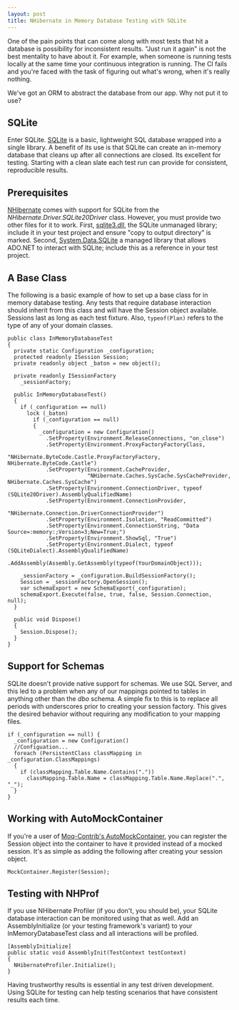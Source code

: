 ```yaml
---
layout: post
title: NHibernate in Memory Database Testing with SQLite
---
```


One of the pain points that can come along with most tests that hit a database
is possibility for inconsistent results. "Just run it again" is not the best
mentality to have about it. For example, when someone is running tests locally
at the same time your continuous integration is running. The CI fails and you're
faced with the task of figuring out what's wrong, when it's really nothing.

We've got an ORM to abstract the database from our app. Why not put it to use?

SQLite
---

Enter SQLite. [SQLite][sqlite] is a basic, lightweight SQL database wrapped
into a single library. A benefit of its use is that SQLite can create an
in-memory database that cleans up after all connections are closed. Its
excellent for testing. Starting with a clean slate each test run can provide
for consistent, reproducible results.

Prerequisites
---

[NHibernate][nhforge] comes with support for SQLite from the
*NHibernate.Driver.SQLite20Driver* class.  However, you must provide two other
files for it to work. First, [sqlite3.dll][sqlitedll], the SQLite unmanaged
library; include it in your test project and ensure "copy to output directory"
is marked.  Second, [System.Data.SQLite][sqlitemanaged] a managed library that
allows ADO.NET to interact with SQLite; include this as a reference in your test
project.

A Base Class
---

The following is a basic example of how to set up a base class for in memory
database testing. Any tests that require database interaction should inherit
from this class and will have the Session object available. Sessions last as
long as each test fixture. Also, `typeof(Plan)` refers to the type of any of
your domain classes.

    public class InMemoryDatabaseTest
    {
      private static Configuration _configuration;
      protected readonly ISession Session;
      private readonly object _baton = new object();

      private readonly ISessionFactory
        _sessionFactory;

      public InMemoryDatabaseTest()
      {
        if (_configuration == null)
          lock (_baton)
            if (_configuration == null)
            {
              _configuration = new Configuration()
                .SetProperty(Environment.ReleaseConnections, "on_close")
                .SetProperty(Environment.ProxyFactoryFactoryClass,
                             "NHibernate.ByteCode.Castle.ProxyFactoryFactory, NHibernate.ByteCode.Castle")
                .SetProperty(Environment.CacheProvider,
                             "NHibernate.Caches.SysCache.SysCacheProvider, NHibernate.Caches.SysCache")
                .SetProperty(Environment.ConnectionDriver, typeof (SQLite20Driver).AssemblyQualifiedName)
                .SetProperty(Environment.ConnectionProvider,
                             "NHibernate.Connection.DriverConnectionProvider")
                .SetProperty(Environment.Isolation, "ReadCommitted")
                .SetProperty(Environment.ConnectionString, "Data Source=:memory:;Version=3;New=True;")
                .SetProperty(Environment.ShowSql, "True")
                .SetProperty(Environment.Dialect, typeof (SQLiteDialect).AssemblyQualifiedName)
                .AddAssembly(Assembly.GetAssembly(typeof(YourDomainObject)));

        _sessionFactory = _configuration.BuildSessionFactory();
        Session = _sessionFactory.OpenSession();
        var schemaExport = new SchemaExport(_configuration);
        schemaExport.Execute(false, true, false, Session.Connection, null);
      }

      public void Dispose()
      {
        Session.Dispose();
      }
    }


Support for Schemas
---

SQLite doesn't provide native support for schemas. We use SQL Server, and this
led to a problem when any of our mappings pointed to tables in anything other
than the *dbo* schema. A simple fix to this is to replace all periods with
underscores prior to creating your session factory. This gives the desired
behavior without requiring any modification to your mapping files. 

    if (_configuration == null) {
      _configuration = new Configuration()
      //Configuation...
      foreach (PersistentClass classMapping in _configuration.ClassMappings)
      {
        if (classMapping.Table.Name.Contains("."))
          classMapping.Table.Name = classMapping.Table.Name.Replace(".", "_");
      }
    }

Working with AutoMockContainer
---

If you're a user of [Moq-Contrib's AutoMockContainer][moqcontrib], you can
register the Session object into the container to have it provided instead of a
mocked session. It's as simple as adding the following after creating your
session object.

    MockContainer.Register(Session); 

Testing with NHProf
---

If you use NHibernate Profiler (if you don't, you should be), your SQLite
database interaction can be monitored using that as well. Add an
AssemblyInitialize (or your testing framework's variant) to your
InMemoryDatabaseTest class and all interactions will be profiled.

    [AssemblyInitialize]
    public static void AssemblyInit(TestContext testContext)
    {
      NHibernateProfiler.Initialize(); 
    } 

Having trustworthy results is essential in any test driven development.  Using
SQLite for testing can help testing scenarios that have consistent results
each time.

[sqlite]:http://www.sqlite.org/  
[moqcontrib]:http://code.google.com/p/moq-contrib/ 
[sqlitemanaged]:http://sqlite.phxsoftware.com/
[nhforge]:http://nhforge.org/
[sqlitedll]:http://www.sqlite.org/download.html


